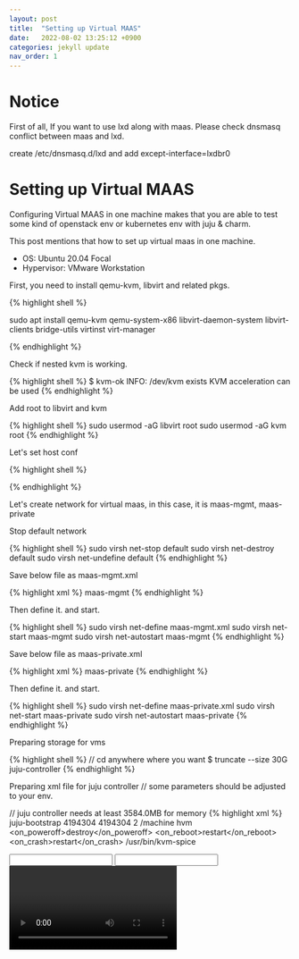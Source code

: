```yaml
---
layout: post
title:  "Setting up Virtual MAAS"
date:   2022-08-02 13:25:12 +0900
categories: jekyll update
nav_order: 1
---
```

# Notice
First of all, If you want to use lxd along with maas. 
Please check dnsmasq conflict between maas and lxd.

create /etc/dnsmasq.d/lxd
and add
except-interface=lxdbr0


# Setting up Virtual MAAS

Configuring Virtual MAAS in one machine makes that you are able to test some kind of openstack env or kubernetes env with juju & charm.

This post mentions that how to set up virtual maas in one machine.

* OS: Ubuntu 20.04 Focal
* Hypervisor: VMware Workstation


First, you need to install qemu-kvm, libvirt and related pkgs.

{% highlight shell %}

sudo apt install qemu-kvm qemu-system-x86 libvirt-daemon-system 
  libvirt-clients bridge-utils virtinst virt-manager

{% endhighlight %}

Check if nested kvm is working.

{% highlight shell %}
$ kvm-ok
INFO: /dev/kvm exists
KVM acceleration can be used
{% endhighlight %}

Add root to libvirt and kvm

{% highlight shell %}
sudo usermod -aG libvirt root
sudo usermod -aG kvm root
{% endhighlight %}

Let's set host conf

{% highlight shell %}

{% endhighlight %}

Let's create network for virtual maas, in this case, it is maas-mgmt, maas-private

Stop default network

{% highlight shell %}
sudo virsh net-stop default
sudo virsh net-destroy default
sudo virsh net-undefine default
{% endhighlight %}

Save below file as maas-mgmt.xml

{% highlight xml %}
<network connections='13'>
  <name>maas-mgmt</name>
  <forward mode='nat'>
    <nat>
      <port start='1024' end='65535'/>
    </nat>
  </forward>
  <bridge name='virbr1' stp='on' delay='0'/>
  <mac address='52:54:00:c3:11:aa'/>
  <ip address='10.0.0.1' netmask='255.255.255.0'>
  </ip>
</network>
{% endhighlight %}

Then define it. and start.

{% highlight shell %}
sudo virsh net-define maas-mgmt.xml
sudo virsh net-start maas-mgmt
sudo virsh net-autostart maas-mgmt
{% endhighlight %}

Save below file as maas-private.xml

{% highlight xml %}
<network>
  <name>maas-private</name>
  <forward mode='nat'>
    <nat>
      <port start='1024' end='65535'/>
    </nat>
  </forward>
  <bridge name='virbr2' stp='on' delay='0'/>
  <mac address='52:54:01:c3:11:aa'/>
  <ip address='10.1.0.1' netmask='255.255.255.0' />
</network>
{% endhighlight %}

Then define it. and start.

{% highlight shell %}
sudo virsh net-define maas-private.xml
sudo virsh net-start maas-private
sudo virsh net-autostart maas-private
{% endhighlight %}

Preparing storage for vms

{% highlight shell %}
// cd anywhere where you want
$ truncate --size 30G juju-controller
{% endhighlight %}

Preparing xml file for juju controller
// some parameters should be adjusted to your env.

// juju controller needs at least 3584.0MB for memory
{% highlight xml %}
<domain type='kvm' id='76'>
  <name>juju-bootstrap</name>
  <memory unit='KiB'>4194304</memory>
  <currentMemory unit='KiB'>4194304</currentMemory>
  <vcpu placement='static'>2</vcpu>
  <resource>
    <partition>/machine</partition>
  </resource>
  <os>
    <type arch='x86_64' machine='pc-i440fx-wily'>hvm</type>
    <boot dev='network'/>
    <boot dev='hd'/>
  </os>
  <features>
    <acpi/>
    <apic/>
  </features>
  <clock offset='utc'>
    <timer name='rtc' tickpolicy='catchup'/>
    <timer name='pit' tickpolicy='delay'/>
    <timer name='hpet' present='no'/>
  </clock>
  <on_poweroff>destroy</on_poweroff>
  <on_reboot>restart</on_reboot>
  <on_crash>restart</on_crash>
  <pm>
    <suspend-to-mem enabled='no'/>
    <suspend-to-disk enabled='no'/>
  </pm>
  <devices>
    <emulator>/usr/bin/kvm-spice</emulator>
    <disk type='file' device='disk'>
      <driver name='qemu' type='raw' cache='none'/>
      <source file='/home/xtrusia/juju-bootstrap'/>
      <backingStore/>
      <target dev='vda' bus='virtio'/>
      <alias name='virtio-disk0'/>
      <address type='pci' domain='0x0000' bus='0x00' slot='0x05' function='0x0'/>
    </disk>
    <controller type='usb' index='0' model='ich9-ehci1'>
      <alias name='usb'/>
      <address type='pci' domain='0x0000' bus='0x00' slot='0x06' function='0x7'/>
    </controller>
    <controller type='pci' index='0' model='pci-root'>
      <alias name='pci.0'/>
    </controller>
    <interface type='network'>
      <mac address='52:54:00:97:24:01'/>
      <source network='maas-mgmt' bridge='virbr1'/>
      <target dev='vnet12'/>
      <model type='virtio'/>
      <alias name='net0'/>
      <address type='pci' domain='0x0000' bus='0x00' slot='0x04' function='0x0' multifunction='on'/>
    </interface>
    <interface type='network'>
      <mac address='52:54:01:97:24:01'/>
      <source network='maas-private' bridge='virbr2'/>
      <target dev='vnet13'/>
      <model type='virtio'/>
      <alias name='net1'/>
      <address type='pci' domain='0x0000' bus='0x00' slot='0x04' function='0x1'/>
    </interface>
    <serial type='pty'>
      <source path='/dev/pts/14'/>
      <target type='isa-serial' port='0'>
        <model name='isa-serial'/>
      </target>
      <alias name='serial0'/>
    </serial>
    <console type='pty' tty='/dev/pts/14'>
      <source path='/dev/pts/14'/>
      <target type='serial' port='0'/>
      <alias name='serial0'/>
    </console>
    <input type='mouse' bus='ps2'>
      <alias name='input0'/>
          </input>
    <input type='keyboard' bus='ps2'>
      <alias name='input1'/>
    </input>
    <graphics type='vnc' port='5906' autoport='yes' listen='0.0.0.0'>
      <listen type='address' address='0.0.0.0'/>
    </graphics>
    <video>
      <model type='cirrus' vram='16384' heads='1' primary='yes'/>
      <alias name='video0'/>
      <address type='pci' domain='0x0000' bus='0x00' slot='0x02' function='0x0'/>
    </video>
    <memballoon model='virtio'>
      <alias name='balloon0'/>
      <address type='pci' domain='0x0000' bus='0x00' slot='0x08' function='0x0'/>
    </memballoon>
  </devices>
</domain>
{% endhighlight %}

Install MAAS

[Install MAAS](https://maas.io/docs/how-to-install-maas)


Waiting on MAAS image synchronization.

Then you need to add this host as Chassis on MAAS.

![Addded machine for bootstrapping](/assets/images/capture1.png)

You also need to set DHCP for network subnet. Otherwise, you can't let machine boot by PXE

Then this machine needs Commission first.

![Commissioned machine](/assets/images/capture2.png)

Install Juju

[Install Juju](https://juju.is/docs/olm/installing-juju)
[How to use MAAS with Juju](https://juju.is/docs/olm/maas)

When you add credential, there is a part for maas-oauth. then you need to copy below key and paste it to there.

![Commissioned machine](/assets/images/capture2.png)

juju bootstrapping

{% highlight shell %}
xtrusia@xtrusia:~$ juju bootstrap xtrusia
Creating Juju controller "xtrusia-default" on xtrusia/default
Looking for packaged Juju agent version 2.9.35 for amd64
Located Juju agent version 2.9.35-ubuntu-amd64 at
  https://streams.canonical.com/juju/tools/agent/2.9.35/juju-2.9.35-linux-amd64.tgz
Launching controller instance(s) on xtrusia/default...
 - qgamxn (arch=amd64 mem=4G cores=2)  
Installing Juju agent on bootstrap instance
Fetching Juju Dashboard 0.8.1
Waiting for address
Attempting to connect to 10.0.0.254:22
Connected to 10.0.0.254
Running machine configuration script...
Bootstrap agent now started
Contacting Juju controller at 10.0.0.254 to verify accessibility...

Bootstrap complete, controller "xtrusia-default" is now available
Controller machines are in the "controller" model
Initial model "default" added

xtrusia@xtrusia:~$ juju status
Model    Controller       Cloud/Region     Version  SLA          Timestamp
default  xtrusia-default  xtrusia/default  2.9.35   unsupported  03:49:55Z

Model "admin/default" is empty.

{% endhighlight %}